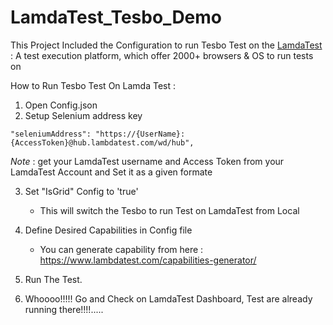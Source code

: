 # LamdaTest_Tesbo_Demo

This Project Included the Configuration to run Tesbo Test on the [LamdaTest](https://www.lambdatest.com/selenium-automation) : A test execution platform, which offer 2000+ browsers & OS to run tests on


How to Run Tesbo Test On Lamda Test : 

1. Open Config.json
2. Setup Selenium address key 

 ```
 "seleniumAddress": "https://{UserName}:{AccessToken}@hub.lambdatest.com/wd/hub",
```

*Note* : get your LamdaTest username and Access Token from your LamdaTest Account and Set it as a given formate

3. Set "IsGrid" Config to 'true'
   - This will switch the Tesbo to run Test on LamdaTest from Local
   
4. Define Desired Capabilities in Config file
   - You can generate capability from here : https://www.lambdatest.com/capabilities-generator/
   
5. Run The Test.

6. Whoooo!!!!! Go and Check on LamdaTest Dashboard, Test are already running there!!!!.....
